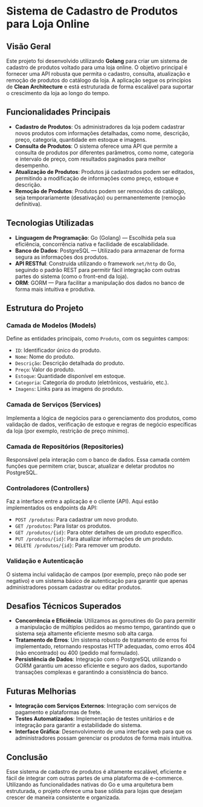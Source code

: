# Sistema de Cadastro de Produtos para Loja Online

## Visão Geral
Este projeto foi desenvolvido utilizando **Golang** para criar um sistema de cadastro de produtos voltado para uma loja online. O objetivo principal é fornecer uma API robusta que permita o cadastro, consulta, atualização e remoção de produtos do catálogo da loja. A aplicação segue os princípios de **Clean Architecture** e está estruturada de forma escalável para suportar o crescimento da loja ao longo do tempo.

## Funcionalidades Principais

- **Cadastro de Produtos**: Os administradores da loja podem cadastrar novos produtos com informações detalhadas, como nome, descrição, preço, categoria, quantidade em estoque e imagens.
- **Consulta de Produtos**: O sistema oferece uma API que permite a consulta de produtos por diferentes parâmetros, como nome, categoria e intervalo de preço, com resultados paginados para melhor desempenho.
- **Atualização de Produtos**: Produtos já cadastrados podem ser editados, permitindo a modificação de informações como preço, estoque e descrição.
- **Remoção de Produtos**: Produtos podem ser removidos do catálogo, seja temporariamente (desativação) ou permanentemente (remoção definitiva).

## Tecnologias Utilizadas

- **Linguagem de Programação**: Go (Golang) — Escolhida pela sua eficiência, concorrência nativa e facilidade de escalabilidade.
- **Banco de Dados**: PostgreSQL — Utilizado para armazenar de forma segura as informações dos produtos.
- **API RESTful**: Construída utilizando o framework `net/http` do Go, seguindo o padrão REST para permitir fácil integração com outras partes do sistema (como o front-end da loja).
- **ORM**: GORM — Para facilitar a manipulação dos dados no banco de forma mais intuitiva e produtiva.

## Estrutura do Projeto

### Camada de Modelos (Models)
Define as entidades principais, como `Produto`, com os seguintes campos:
- `ID`: Identificador único do produto.
- `Nome`: Nome do produto.
- `Descrição`: Descrição detalhada do produto.
- `Preço`: Valor do produto.
- `Estoque`: Quantidade disponível em estoque.
- `Categoria`: Categoria do produto (eletrônicos, vestuário, etc.).
- `Imagens`: Links para as imagens do produto.

### Camada de Serviços (Services)
Implementa a lógica de negócios para o gerenciamento dos produtos, como validação de dados, verificação de estoque e regras de negócio específicas da loja (por exemplo, restrição de preço mínimo).

### Camada de Repositórios (Repositories)
Responsável pela interação com o banco de dados. Essa camada contém funções que permitem criar, buscar, atualizar e deletar produtos no PostgreSQL.

### Controladores (Controllers)
Faz a interface entre a aplicação e o cliente (API). Aqui estão implementados os endpoints da API:
- `POST /produtos`: Para cadastrar um novo produto.
- `GET /produtos`: Para listar os produtos.
- `GET /produtos/{id}`: Para obter detalhes de um produto específico.
- `PUT /produtos/{id}`: Para atualizar informações de um produto.
- `DELETE /produtos/{id}`: Para remover um produto.

### Validação e Autenticação
O sistema inclui validação de campos (por exemplo, preço não pode ser negativo) e um sistema básico de autenticação para garantir que apenas administradores possam cadastrar ou editar produtos.

## Desafios Técnicos Superados

- **Concorrência e Eficiência**: Utilizamos as goroutines do Go para permitir a manipulação de múltiplos pedidos ao mesmo tempo, garantindo que o sistema seja altamente eficiente mesmo sob alta carga.
- **Tratamento de Erros**: Um sistema robusto de tratamento de erros foi implementado, retornando respostas HTTP adequadas, como erros 404 (não encontrado) ou 400 (pedido mal formulado).
- **Persistência de Dados**: Integração com o PostgreSQL utilizando o GORM garantiu um acesso eficiente e seguro aos dados, suportando transações complexas e garantindo a consistência do banco.

## Futuras Melhorias

- **Integração com Serviços Externos**: Integração com serviços de pagamento e plataformas de frete.
- **Testes Automatizados**: Implementação de testes unitários e de integração para garantir a estabilidade do sistema.
- **Interface Gráfica**: Desenvolvimento de uma interface web para que os administradores possam gerenciar os produtos de forma mais intuitiva.

## Conclusão

Esse sistema de cadastro de produtos é altamente escalável, eficiente e fácil de integrar com outras partes de uma plataforma de e-commerce. Utilizando as funcionalidades nativas do Go e uma arquitetura bem estruturada, o projeto oferece uma base sólida para lojas que desejam crescer de maneira consistente e organizada.
